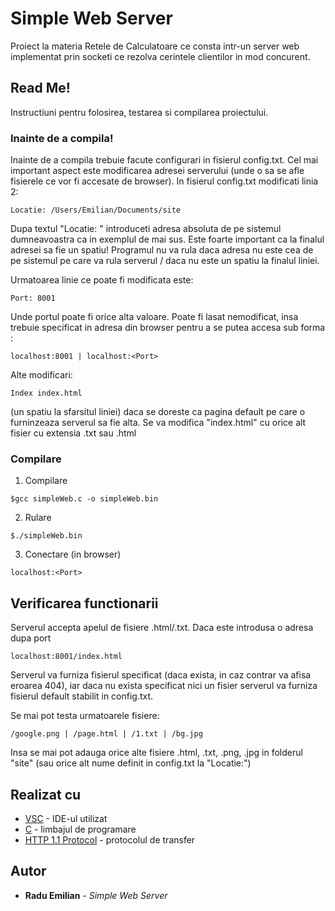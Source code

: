 # Simple Web Server

Proiect la materia Retele de Calculatoare ce consta intr-un server web implementat prin socketi ce rezolva cerintele clientilor in mod concurent.

## Read Me!

Instructiuni pentru folosirea, testarea si compilarea proiectului.

### Inainte de a compila!

Inainte de a compila trebuie facute configurari in fisierul config.txt. 
Cel mai important aspect este modificarea adresei serverului (unde o sa se afle fisierele ce vor fi accesate de browser).
In fisierul config.txt modificati linia 2:

```
Locatie: /Users/Emilian/Documents/site 
```
Dupa textul "Locatie: " introduceti adresa absoluta de pe sistemul dumneavoastra ca in exemplul de mai sus.
Este foarte important ca la finalul adresei sa fie un spatiu!
Programul nu va rula daca adresa nu este cea de pe sistemul pe care va rula serverul / daca nu este un spatiu la finalul liniei.

Urmatoarea linie ce poate fi modificata este:
```
Port: 8001
```

Unde portul poate fi orice alta valoare. Poate fi lasat nemodificat, insa trebuie specificat in adresa din browser pentru a se putea accesa sub forma :
```
localhost:8001 | localhost:<Port>
```

Alte modificari:
```
Index index.html 
```
(un spatiu la sfarsitul liniei) daca se doreste ca pagina default pe care o furninzeaza serverul sa fie alta.
Se va modifica "index.html" cu orice alt fisier cu extensia .txt sau .html
### Compilare

1. Compilare

```
$gcc simpleWeb.c -o simpleWeb.bin
```

2. Rulare

```
$./simpleWeb.bin
```


3. Conectare (in browser)

```
localhost:<Port>
```

## Verificarea functionarii

Serverul accepta apelul de fisiere .html/.txt.
Daca este introdusa o adresa dupa port
```
localhost:8001/index.html
```
Serverul va furniza fisierul specificat (daca exista, in caz contrar va afisa eroarea 404), iar daca nu exista specificat nici un fisier serverul va furniza fisierul default stabilit in config.txt.

Se mai pot testa urmatoarele fisiere:
```
/google.png | /page.html | /1.txt | /bg.jpg 
```
Insa se mai pot adauga orice alte fisiere .html, .txt, .png, .jpg in folderul "site" (sau orice alt nume definit in config.txt la "Locatie:")

## Realizat cu

* [VSC](https://code.visualstudio.com) - IDE-ul utilizat
* [C](http://www.cplusplus.com) - limbajul de programare
* [HTTP 1.1 Protocol](https://www.w3.org/Protocols/rfc2616/rfc2616.html) - protocolul de transfer

## Autor

* **Radu Emilian** - *Simple Web Server*
